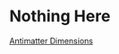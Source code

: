 # Nothing Here
[Antimatter Dimensions](https://GHPGames.github.io/antimatter-dimensions/index.html)
